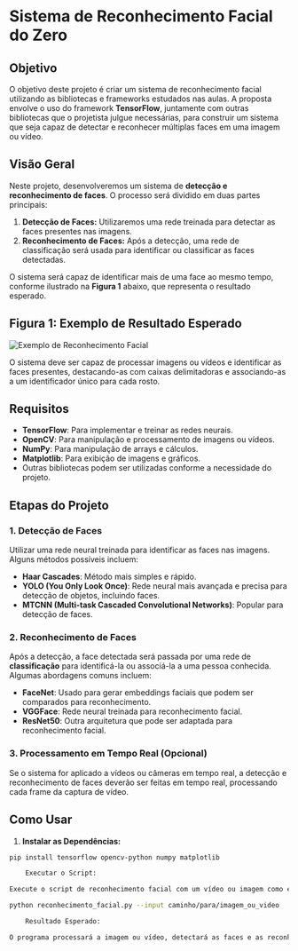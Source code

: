 # Sistema de Reconhecimento Facial do Zero

## Objetivo

O objetivo deste projeto é criar um sistema de reconhecimento facial utilizando as bibliotecas e frameworks estudados nas aulas. A proposta envolve o uso do framework **TensorFlow**, juntamente com outras bibliotecas que o projetista julgue necessárias, para construir um sistema que seja capaz de detectar e reconhecer múltiplas faces em uma imagem ou vídeo.

## Visão Geral

Neste projeto, desenvolveremos um sistema de **detecção e reconhecimento de faces**. O processo será dividido em duas partes principais:

1. **Detecção de Faces:** Utilizaremos uma rede treinada para detectar as faces presentes nas imagens.
2. **Reconhecimento de Faces:** Após a detecção, uma rede de classificação será usada para identificar ou classificar as faces detectadas.

O sistema será capaz de identificar mais de uma face ao mesmo tempo, conforme ilustrado na **Figura 1** abaixo, que representa o resultado esperado.

## Figura 1: Exemplo de Resultado Esperado

![Exemplo de Reconhecimento Facial](link_da_imagem_aqui)

O sistema deve ser capaz de processar imagens ou vídeos e identificar as faces presentes, destacando-as com caixas delimitadoras e associando-as a um identificador único para cada rosto.

## Requisitos

- **TensorFlow**: Para implementar e treinar as redes neurais.
- **OpenCV**: Para manipulação e processamento de imagens ou vídeos.
- **NumPy**: Para manipulação de arrays e cálculos.
- **Matplotlib**: Para exibição de imagens e gráficos.
- Outras bibliotecas podem ser utilizadas conforme a necessidade do projeto.

## Etapas do Projeto

### 1. Detecção de Faces

Utilizar uma rede neural treinada para identificar as faces nas imagens. Alguns métodos possíveis incluem:

- **Haar Cascades**: Método mais simples e rápido.
- **YOLO (You Only Look Once)**: Rede neural mais avançada e precisa para detecção de objetos, incluindo faces.
- **MTCNN (Multi-task Cascaded Convolutional Networks)**: Popular para detecção de faces.

### 2. Reconhecimento de Faces

Após a detecção, a face detectada será passada por uma rede de **classificação** para identificá-la ou associá-la a uma pessoa conhecida. Algumas abordagens comuns incluem:

- **FaceNet**: Usado para gerar embeddings faciais que podem ser comparados para reconhecimento.
- **VGGFace**: Rede neural treinada para reconhecimento facial.
- **ResNet50**: Outra arquitetura que pode ser adaptada para reconhecimento facial.

### 3. Processamento em Tempo Real (Opcional)

Se o sistema for aplicado a vídeos ou câmeras em tempo real, a detecção e reconhecimento de faces deverão ser feitas em tempo real, processando cada frame da captura de vídeo.

## Como Usar

1. **Instalar as Dependências:**

```bash
pip install tensorflow opencv-python numpy matplotlib

    Executar o Script:

Execute o script de reconhecimento facial com um vídeo ou imagem como entrada.

python reconhecimento_facial.py --input caminho/para/imagem_ou_video

    Resultado Esperado:

O programa processará a imagem ou vídeo, detectará as faces e as reconhecerá, exibindo o resultado com caixas delimitadoras e identificadores de rosto.
